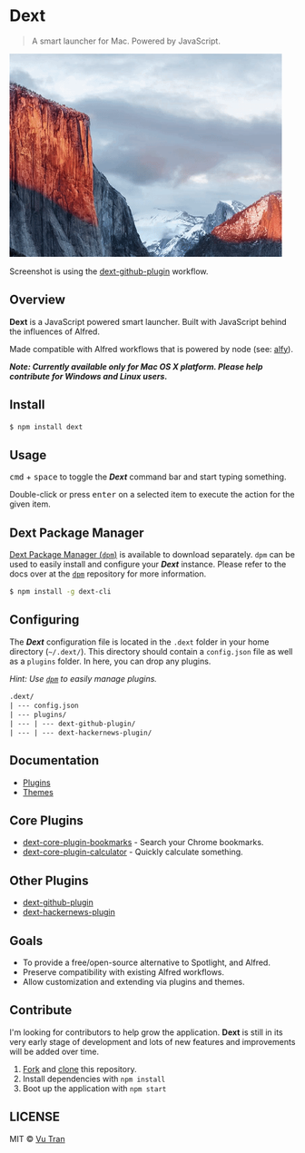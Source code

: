 # Dext

> A smart launcher for Mac. Powered by JavaScript.

![](screenshot.gif?raw=true)

Screenshot is using the [dext-github-plugin](https://github.com/vutran/dext-github-plugin) workflow.

## Overview

**Dext** is a JavaScript powered smart launcher. Built with JavaScript behind the influences of Alfred.

Made compatible with Alfred workflows that is powered by node (see: [alfy](https://github.com/sindresorhus/alfy)).

***Note: Currently available only for Mac OS X platform. Please help contribute for Windows and Linux users.***

## Install

```bash
$ npm install dext
```

## Usage

<kbd>cmd</kbd> + <kbd>space</kbd> to toggle the ***Dext*** command bar and start typing something.

Double-click or press <kbd>enter</kbd> on a selected item to execute the action for the given item.

## Dext Package Manager

[Dext Package Manager (`dpm`)](https://github.com/vutran/dext-cli) is available to download separately. `dpm` can be used to easily install and configure your ***Dext*** instance. Please refer to the docs over at the [`dpm`](https://github.com/vutran/dext-cli) repository for more information.

```bash
$ npm install -g dext-cli
```

## Configuring

The ***Dext*** configuration file is located in the `.dext` folder in your home directory (`~/.dext/`). This directory should contain a `config.json` file as well as a `plugins` folder. In here, you can drop any plugins.

*Hint: Use [`dpm`](https://github.com/vutran/dext-cli) to easily manage plugins.*

```
.dext/
| --- config.json
| --- plugins/
| --- | --- dext-github-plugin/
| --- | --- dext-hackernews-plugin/
```

## Documentation

- [Plugins](docs/PLUGINS.md)
- [Themes](docs/THEMES.md)

## Core Plugins

- [dext-core-plugin-bookmarks](https://github.com/vutran/dext-core-plugin-bookmarks) - Search your Chrome bookmarks.
- [dext-core-plugin-calculator](https://github.com/vutran/dext-core-plugin-calculator) - Quickly calculate something.

## Other Plugins

- [dext-github-plugin](https://github.com/vutran/dext-github-plugin)
- [dext-hackernews-plugin](https://github.com/vutran/dext-hackernews-plugin)

## Goals

- To provide a free/open-source alternative to Spotlight, and Alfred.
- Preserve compatibility with existing Alfred workflows.
- Allow customization and extending via plugins and themes.

## Contribute

I'm looking for contributors to help grow the application. **Dext** is still in its very early stage of development and lots of new features and improvements will be added over time.

1. [Fork](https://help.github.com/articles/fork-a-repo/) and [clone](https://help.github.com/articles/cloning-a-repository/) this repository.
2. Install dependencies with `npm install`
3. Boot up the application with `npm start`

## LICENSE

MIT © [Vu Tran](https://github.com/vutran/)
